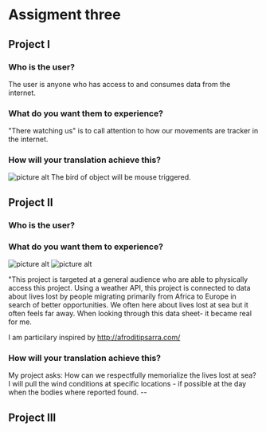 # Assigment three


## Project I

### Who is the user?

The user is anyone who has access to and consumes data from the internet. 

### What do you want them to experience? 

"There watching us" is to call attention to how our movements are tracker in the internet. 

### How will your translation achieve this?

![picture alt](https://user-images.githubusercontent.com/53446518/74258554-85c80280-4cc4-11ea-8ecd-8534b8dddf8c.jpg "potential direction of project")
The bird of object will be mouse triggered.

## Project II

### Who is the user?



### What do you want them to experience? 

![picture alt](https://user-images.githubusercontent.com/53446518/74448214-95705400-4e48-11ea-84b1-bec5829f0292.jpg "potential direction of project")
![picture alt](https://user-images.githubusercontent.com/53446518/74448242-9e612580-4e48-11ea-802a-c70a53cb34e6.jpg "potential direction of project")

"This project is targeted at a general audience who are able to physically access this project. Using a weather API, this project is connected to data about lives lost by people migrating primarily from Africa to Europe in search of better opportunities. We often here about lives lost at sea but it often feels far away. When looking through this data sheet- it became real for me. 

I am particilary inspired by http://afroditipsarra.com/

### How will your translation achieve this?

My project asks: How can we respectfully memorialize the lives lost at sea? I will pull the wind conditions at specific locations - if possible at the day when the bodies where reported found. --


## Project III